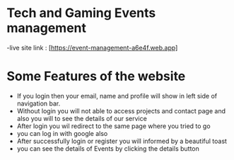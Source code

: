 # Tech and Gaming Events management

-live site link : [https://event-management-a6e4f.web.app]

# Some Features of the website
- If you login then your email, name and profile will show in left side of navigation bar.
- Without login you will not able to access projects and contact page and also you will to see the details of our service
- After login you wil redirect to the same page where you tried to go 
- you can log in with google also
- After successfully login or register you will informed by a beautiful toast
- you can see the details of Events by clicking the details button
